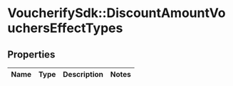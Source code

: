 # VoucherifySdk::DiscountAmountVouchersEffectTypes

## Properties

| Name | Type | Description | Notes |
| ---- | ---- | ----------- | ----- |

